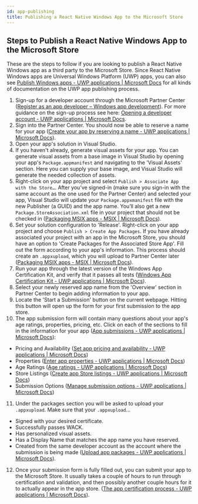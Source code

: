 ```yaml
---
id: app-publishing
title: Publishing a React Native Windows App to the Microsoft Store
---
```


## Steps to Publish a React Native Windows App to the Microsoft Store
These are the steps to follow if you are looking to publish a React Native Windows app as a third party to the Microsoft Store. Since React Native Windows apps are Universal Windows Platform (UWP) apps, you can also see [Publish Windows apps - UWP applications | Microsoft Docs](https://docs.microsoft.com/en-us/windows/uwp/publish/) for all kinds of documentation on the UWP app publishing process. 

1. Sign-up for a developer account through the Microsoft Partner Center ([Register as an app developer – Windows app development](https://developer.microsoft.com/en-us/microsoft-store/register/)). For more guidance on the sign-up process see here: [Opening a developer account - UWP applications | Microsoft Docs](https://docs.microsoft.com/en-us/windows/uwp/publish/opening-a-developer-account).
2. Sign into the Partner Center. You should now be able to reserve a name for your app ([Create your app by reserving a name - UWP applications | Microsoft Docs](https://docs.microsoft.com/en-us/windows/uwp/publish/create-your-app-by-reserving-a-name)).
3. Open your app's solution in Visual Studio.
4. If you haven't already, generate visual assets for your app. You can generate visual assets from a base image in Visual Studio by opening your app's `Package.appmanifest` and navigating to the 'Visual Assets' section. Here you can supply your base image, and Visual Studio will generate the needed collection of assets.
5. Right-click on your app project and select `Publish > Associate App with the Store…`. After you’ve signed-in (make sure you sign-in with the same account as the one used for the Partner Center) and selected your app, Visual Studio will update your `Package.appxmanifest` file with the new Publisher (a GUID) and the app name. You’ll also get a new `Package.StoreAssociation.xml` file in your project that should not be checked in ([Packaging MSIX apps - MSIX | Microsoft Docs](https://docs.microsoft.com/en-us/windows/msix/package/packaging-uwp-apps#configure-your-project)).
6. Set your solution configuration to 'Release'. Right-click on your app project and choose  `Publish > Create App Packages`. If you have already associated your project with an app in the Microsoft Store, you should have an option to 'Create Packages for the Associated Store App'. Fill out the form according to your app's information. This process should create an `.appxupload`, which you will upload to Partner Center later ([Packaging MSIX apps - MSIX | Microsoft Docs](https://docs.microsoft.com/en-us/windows/msix/package/packaging-uwp-apps#generate-an-app-package-upload-file-for-store-submission)).
7. Run your app through the latest version of the Windows App Certification Kit, and verify that it passes all tests ([Windows App Certification Kit - UWP applications | Microsoft Docs](https://docs.microsoft.com/en-us/windows/uwp/debug-test-perf/windows-app-certification-kit)).
8. Select your newly reserved app name from the 'Overview' section in Partner Center to begin adding information to your app.
9. Locate the 'Start a Submission' button on the current webpage. Hitting this button will open up the form for your first submission to the app store. 
10. The app submission form will contain many questions about your app's age ratings, properties, pricing, etc. Click on each of the sections to fill in the information for your app ([App submissions - UWP applications | Microsoft Docs](https://docs.microsoft.com/en-us/windows/uwp/publish/app-submissions)):
  
  - Pricing and Availability ([Set app pricing and availability - UWP applications | Microsoft Docs](https://docs.microsoft.com/en-us/windows/uwp/publish/set-app-pricing-and-availability))
  - Properties ([Enter app properties - UWP applications | Microsoft Docs](https://docs.microsoft.com/en-us/windows/uwp/publish/enter-app-properties))
  - Age Ratings ([Age ratings - UWP applications | Microsoft Docs](https://docs.microsoft.com/en-us/windows/uwp/publish/age-ratings))
  - Store Listings ([Create app Store listings - UWP applications | Microsoft Docs](https://docs.microsoft.com/en-us/windows/uwp/publish/create-app-store-listings))
  - Submission Options ([Manage submission options - UWP applications | Microsoft Docs](https://docs.microsoft.com/en-us/windows/uwp/publish/manage-submission-options))

11. Under the packages section you will be asked to upload your `.appxupload`. Make sure that your `.appxupload`…

  - Signed with your desired certificate.
  - Successfully passes WACK.
  - Has personalized visual assets.
  - Has a Display Name that matches the app name you have reserved.
  - Created from the same developer account as the account where the submission is being made ([Upload app packages - UWP applications | Microsoft Docs](https://docs.microsoft.com/en-us/windows/uwp/publish/upload-app-packages)).
12. Once your submission form is fully filled out, you can submit your app to the Microsoft Store. It usually takes a couple of hours to run through certification and validation, and then possibly another couple hours for it to actually appear in the app store. ([The app certification process - UWP applications | Microsoft Docs](https://docs.microsoft.com/en-us/windows/uwp/publish/the-app-certification-process)).
